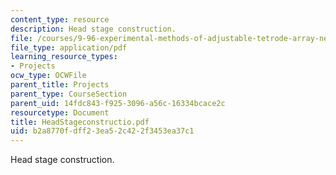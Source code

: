 ```yaml
---
content_type: resource
description: Head stage construction.
file: /courses/9-96-experimental-methods-of-adjustable-tetrode-array-neurophysiology-january-iap-2001/b2a8770fdff23ea52c422f3453ea37c1_HeadStageconstructio.pdf
file_type: application/pdf
learning_resource_types:
- Projects
ocw_type: OCWFile
parent_title: Projects
parent_type: CourseSection
parent_uid: 14fdc843-f925-3096-a56c-16334bcace2c
resourcetype: Document
title: HeadStageconstructio.pdf
uid: b2a8770f-dff2-3ea5-2c42-2f3453ea37c1
---
```

Head stage construction.

